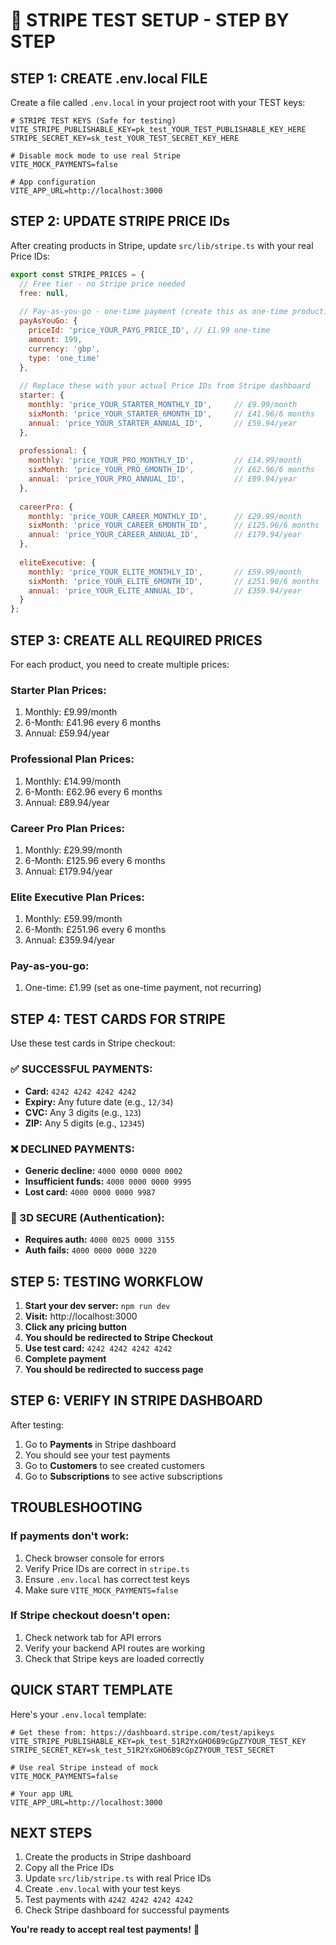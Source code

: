 # 🧪 STRIPE TEST SETUP - STEP BY STEP

## **STEP 1: CREATE .env.local FILE**

Create a file called `.env.local` in your project root with your TEST keys:

```env
# STRIPE TEST KEYS (Safe for testing)
VITE_STRIPE_PUBLISHABLE_KEY=pk_test_YOUR_TEST_PUBLISHABLE_KEY_HERE
STRIPE_SECRET_KEY=sk_test_YOUR_TEST_SECRET_KEY_HERE

# Disable mock mode to use real Stripe
VITE_MOCK_PAYMENTS=false

# App configuration
VITE_APP_URL=http://localhost:3000
```

## **STEP 2: UPDATE STRIPE PRICE IDs**

After creating products in Stripe, update `src/lib/stripe.ts` with your real Price IDs:

```javascript
export const STRIPE_PRICES = {
  // Free tier - no Stripe price needed
  free: null,
  
  // Pay-as-you-go - one-time payment (create this as one-time product)
  payAsYouGo: {
    priceId: 'price_YOUR_PAYG_PRICE_ID', // £1.99 one-time
    amount: 199,
    currency: 'gbp',
    type: 'one_time'
  },
  
  // Replace these with your actual Price IDs from Stripe dashboard
  starter: {
    monthly: 'price_YOUR_STARTER_MONTHLY_ID',     // £9.99/month
    sixMonth: 'price_YOUR_STARTER_6MONTH_ID',     // £41.96/6 months
    annual: 'price_YOUR_STARTER_ANNUAL_ID',       // £59.94/year
  },
  
  professional: {
    monthly: 'price_YOUR_PRO_MONTHLY_ID',         // £14.99/month
    sixMonth: 'price_YOUR_PRO_6MONTH_ID',         // £62.96/6 months
    annual: 'price_YOUR_PRO_ANNUAL_ID',           // £89.94/year
  },
  
  careerPro: {
    monthly: 'price_YOUR_CAREER_MONTHLY_ID',      // £29.99/month
    sixMonth: 'price_YOUR_CAREER_6MONTH_ID',      // £125.96/6 months
    annual: 'price_YOUR_CAREER_ANNUAL_ID',        // £179.94/year
  },
  
  eliteExecutive: {
    monthly: 'price_YOUR_ELITE_MONTHLY_ID',       // £59.99/month
    sixMonth: 'price_YOUR_ELITE_6MONTH_ID',       // £251.96/6 months
    annual: 'price_YOUR_ELITE_ANNUAL_ID',         // £359.94/year
  }
};
```

## **STEP 3: CREATE ALL REQUIRED PRICES**

For each product, you need to create multiple prices:

### **Starter Plan Prices:**
1. Monthly: £9.99/month
2. 6-Month: £41.96 every 6 months
3. Annual: £59.94/year

### **Professional Plan Prices:**
1. Monthly: £14.99/month
2. 6-Month: £62.96 every 6 months
3. Annual: £89.94/year

### **Career Pro Plan Prices:**
1. Monthly: £29.99/month
2. 6-Month: £125.96 every 6 months
3. Annual: £179.94/year

### **Elite Executive Plan Prices:**
1. Monthly: £59.99/month
2. 6-Month: £251.96 every 6 months
3. Annual: £359.94/year

### **Pay-as-you-go:**
1. One-time: £1.99 (set as one-time payment, not recurring)

## **STEP 4: TEST CARDS FOR STRIPE**

Use these test cards in Stripe checkout:

### **✅ SUCCESSFUL PAYMENTS:**
- **Card:** `4242 4242 4242 4242`
- **Expiry:** Any future date (e.g., `12/34`)
- **CVC:** Any 3 digits (e.g., `123`)
- **ZIP:** Any 5 digits (e.g., `12345`)

### **❌ DECLINED PAYMENTS:**
- **Generic decline:** `4000 0000 0000 0002`
- **Insufficient funds:** `4000 0000 0000 9995`
- **Lost card:** `4000 0000 0000 9987`

### **🔐 3D SECURE (Authentication):**
- **Requires auth:** `4000 0025 0000 3155`
- **Auth fails:** `4000 0000 0000 3220`

## **STEP 5: TESTING WORKFLOW**

1. **Start your dev server:** `npm run dev`
2. **Visit:** http://localhost:3000
3. **Click any pricing button**
4. **You should be redirected to Stripe Checkout**
5. **Use test card:** `4242 4242 4242 4242`
6. **Complete payment**
7. **You should be redirected to success page**

## **STEP 6: VERIFY IN STRIPE DASHBOARD**

After testing:
1. Go to **Payments** in Stripe dashboard
2. You should see your test payments
3. Go to **Customers** to see created customers
4. Go to **Subscriptions** to see active subscriptions

## **TROUBLESHOOTING**

### **If payments don't work:**
1. Check browser console for errors
2. Verify Price IDs are correct in `stripe.ts`
3. Ensure `.env.local` has correct test keys
4. Make sure `VITE_MOCK_PAYMENTS=false`

### **If Stripe checkout doesn't open:**
1. Check network tab for API errors
2. Verify your backend API routes are working
3. Check that Stripe keys are loaded correctly

## **QUICK START TEMPLATE**

Here's your `.env.local` template:

```env
# Get these from: https://dashboard.stripe.com/test/apikeys
VITE_STRIPE_PUBLISHABLE_KEY=pk_test_51R2YxGHO6B9cGpZ7YOUR_TEST_KEY
STRIPE_SECRET_KEY=sk_test_51R2YxGHO6B9cGpZ7YOUR_TEST_SECRET

# Use real Stripe instead of mock
VITE_MOCK_PAYMENTS=false

# Your app URL
VITE_APP_URL=http://localhost:3000
```

## **NEXT STEPS**

1. Create the products in Stripe dashboard
2. Copy all the Price IDs
3. Update `src/lib/stripe.ts` with real Price IDs
4. Create `.env.local` with your test keys
5. Test payments with `4242 4242 4242 4242`
6. Check Stripe dashboard for successful payments

**You're ready to accept real test payments!** 🚀 